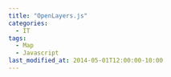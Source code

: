```yaml
---
title: "OpenLayers.js"
categories:
  - IT
tags:
  - Map
  - Javascript
last_modified_at: 2014-05-01T12:00:00-10:00
---
```

